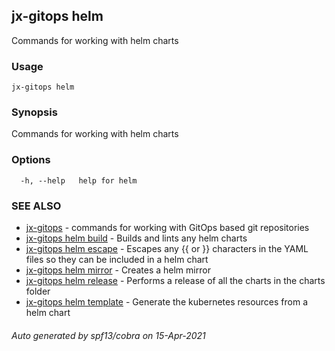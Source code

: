 ## jx-gitops helm

Commands for working with helm charts

### Usage

```
jx-gitops helm
```

### Synopsis

Commands for working with helm charts

### Options

```
  -h, --help   help for helm
```

### SEE ALSO

* [jx-gitops](jx-gitops.md)	 - commands for working with GitOps based git repositories
* [jx-gitops helm build](jx-gitops_helm_build.md)	 - Builds and lints any helm charts
* [jx-gitops helm escape](jx-gitops_helm_escape.md)	 - Escapes any {{ or }} characters in the YAML files so they can be included in a helm chart
* [jx-gitops helm mirror](jx-gitops_helm_mirror.md)	 - Creates a helm mirror 
* [jx-gitops helm release](jx-gitops_helm_release.md)	 - Performs a release of all the charts in the charts folder
* [jx-gitops helm template](jx-gitops_helm_template.md)	 - Generate the kubernetes resources from a helm chart

###### Auto generated by spf13/cobra on 15-Apr-2021
